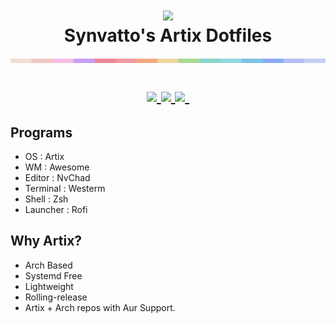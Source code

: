 
<h1 align="center">
  <img src="https://github.com/owl4ce/dotfiles/blob/ng/EXTRA_JOYFUL/.config/neofetch/images/artix.png" width="100px" /> <br>
  Synvatto's Artix Dotfiles <br>
  <img src="./assets/9CEF2192-7F03-4E82-9F5D-5A60B3E568C4.png" width="600px" /> <br>
  <div align="center">

  <div align="center">
   <p></p>
   <a href="">
      <img src="https://img.shields.io/github/issues/synvatto/nixdots?color=f5a97f&labelColor=24273a&style=for-the-badge">
   </a>
   <a href="https://github.com/sioodmy/dotfiles/stargazers">
      <img src="https://img.shields.io/github/stars/synvatto/nixdots?color=c6a0f6&labelColor=24273a&style=for-the-badge">
   </a>
   <a href="https://github.com/sioodmy/dotfiles/">
      <img src="https://img.shields.io/github/repo-size/synvatto/nixdots?color=ee99a0&labelColor=24273a&style=for-the-badge">
   </a>

  <img alt="" src="https://badges.pufler.dev/visits/synvatto/nixdots?style=for-the-badge&color=a6da95&logoColor=white&labelColor=24273a"/>
   <br>
</div>
</h1>

  
## Programs

  - OS : Artix
  - WM : Awesome
  - Editor : NvChad
  - Terminal : Westerm
  - Shell : Zsh
  - Launcher : Rofi

## Why Artix?

- Arch Based
- Systemd Free
- Lightweight 
- Rolling-release
- Artix + Arch repos with Aur Support.

